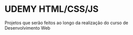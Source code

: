 # UDEMY HTML/CSS/JS
 Projetos que serão feitos ao longo da realização do curso de Desenvolvimento Web
